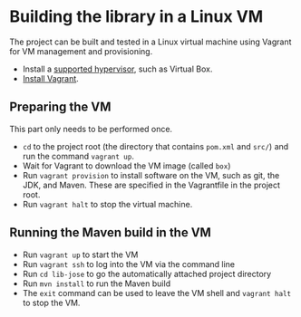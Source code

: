 # Building the library in a Linux VM

The project can be built and tested in a Linux virtual machine using Vagrant for VM management and provisioning. 

* Install a [supported hypervisor](https://www.vagrantup.com/docs/providers/), such as Virtual Box. 
* [Install Vagrant](https://www.vagrantup.com/docs/installation/). 

## Preparing the VM

This part only needs to be performed once. 

* `cd` to the project root (the directory that contains `pom.xml` and `src/`) and run the command `vagrant up`.
* Wait for Vagrant to download the VM image (called `box`) 
* Run `vagrant provision` to install software on the VM, such as git, the JDK, and Maven. These are specified in the Vagrantfile in the project root. 
* Run `vagrant halt` to stop the virtual machine. 

## Running the Maven build in the VM

* Run `vagrant up` to start the VM
* Run `vagrant ssh` to log into the VM via the command line
* Run `cd lib-jose` to go the automatically attached project directory
* Run `mvn install` to run the Maven build
* The `exit` command can be used to leave the VM shell and `vagrant halt` to stop the VM. 
